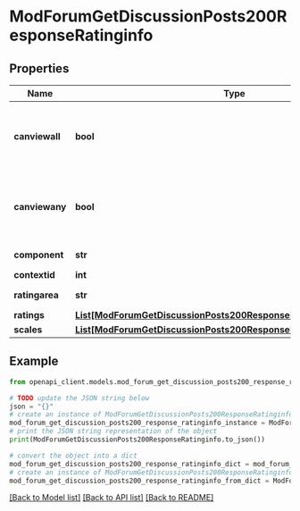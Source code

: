# ModForumGetDiscussionPosts200ResponseRatinginfo


## Properties

Name | Type | Description | Notes
------------ | ------------- | ------------- | -------------
**canviewall** | **bool** | Whether the user can view all the individual ratings. | [optional] 
**canviewany** | **bool** | Whether the user can view aggregate of ratings of others. | [optional] 
**component** | **str** | Context name. | 
**contextid** | **int** | Context id. | 
**ratingarea** | **str** | Rating area name. | 
**ratings** | [**List[ModForumGetDiscussionPosts200ResponseRatinginfoRatingsInner]**](ModForumGetDiscussionPosts200ResponseRatinginfoRatingsInner.md) |  | [optional] 
**scales** | [**List[ModForumGetDiscussionPosts200ResponseRatinginfoScalesInner]**](ModForumGetDiscussionPosts200ResponseRatinginfoScalesInner.md) |  | [optional] 

## Example

```python
from openapi_client.models.mod_forum_get_discussion_posts200_response_ratinginfo import ModForumGetDiscussionPosts200ResponseRatinginfo

# TODO update the JSON string below
json = "{}"
# create an instance of ModForumGetDiscussionPosts200ResponseRatinginfo from a JSON string
mod_forum_get_discussion_posts200_response_ratinginfo_instance = ModForumGetDiscussionPosts200ResponseRatinginfo.from_json(json)
# print the JSON string representation of the object
print(ModForumGetDiscussionPosts200ResponseRatinginfo.to_json())

# convert the object into a dict
mod_forum_get_discussion_posts200_response_ratinginfo_dict = mod_forum_get_discussion_posts200_response_ratinginfo_instance.to_dict()
# create an instance of ModForumGetDiscussionPosts200ResponseRatinginfo from a dict
mod_forum_get_discussion_posts200_response_ratinginfo_from_dict = ModForumGetDiscussionPosts200ResponseRatinginfo.from_dict(mod_forum_get_discussion_posts200_response_ratinginfo_dict)
```
[[Back to Model list]](../README.md#documentation-for-models) [[Back to API list]](../README.md#documentation-for-api-endpoints) [[Back to README]](../README.md)


